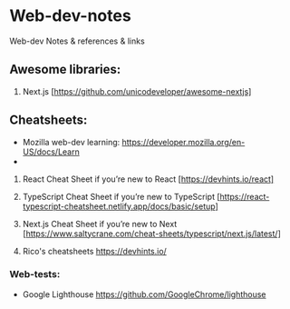 # Web-dev-notes
Web-dev Notes &amp; references &amp; links

## Awesome libraries:

1. Next.js
[https://github.com/unicodeveloper/awesome-nextjs]

## Cheatsheets:

- Mozilla web-dev learning:
https://developer.mozilla.org/en-US/docs/Learn
- 

1. React Cheat Sheet if you’re new to React
[https://devhints.io/react]

2. TypeScript Cheat Sheet if you’re new to TypeScript
[https://react-typescript-cheatsheet.netlify.app/docs/basic/setup]

3. Next.js Cheat Sheet if you’re new to Next
[https://www.saltycrane.com/cheat-sheets/typescript/next.js/latest/]

4. Rico's cheatsheets
https://devhints.io/

### Web-tests:

- Google Lighthouse
https://github.com/GoogleChrome/lighthouse
